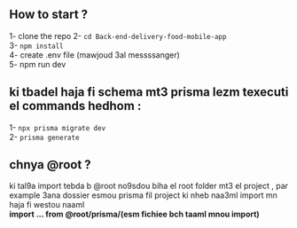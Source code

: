## How to start ?
1- clone the repo
2- ``` cd Back-end-delivery-food-mobile-app ```<br/>
3- ``` npm install ```<br/>
4- create .env file (mawjoud 3al messssanger) <br/>
5- npm run dev<br/>

## ki tbadel haja fi schema mt3 prisma lezm texecuti el commands hedhom : 
1- ``` npx prisma migrate dev ```<br/>
2- ``` prisma generate ```<br/>

## chnya @root ?
ki tal9a import tebda b @root no9sdou biha el root folder mt3 el project , par example 3ana dossier esmou prisma fil project ki nheb naa3ml import mn haja fi westou naaml
<br>
<strong>import ... from @root/prisma/(esm fichiee bch taaml mnou import)</strong>
<br/>

